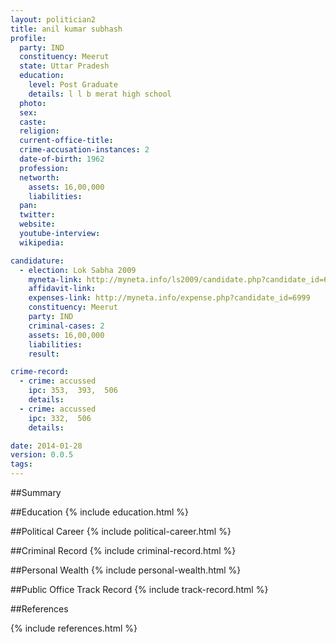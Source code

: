 ```yaml
---
layout: politician2
title: anil kumar subhash
profile: 
  party: IND
  constituency: Meerut
  state: Uttar Pradesh
  education: 
    level: Post Graduate
    details: l l b merat high school
  photo: 
  sex: 
  caste: 
  religion: 
  current-office-title: 
  crime-accusation-instances: 2
  date-of-birth: 1962
  profession: 
  networth: 
    assets: 16,00,000
    liabilities: 
  pan: 
  twitter: 
  website: 
  youtube-interview: 
  wikipedia: 

candidature: 
  - election: Lok Sabha 2009
    myneta-link: http://myneta.info/ls2009/candidate.php?candidate_id=6999
    affidavit-link: 
    expenses-link: http://myneta.info/expense.php?candidate_id=6999
    constituency: Meerut 
    party: IND
    criminal-cases: 2
    assets: 16,00,000
    liabilities: 
    result:  

crime-record: 
  - crime: accussed
    ipc: 353,  393,  506
    details:  
  - crime: accussed
    ipc: 332,  506
    details:  

date: 2014-01-28
version: 0.0.5
tags: 
---
```

##Summary


##Education
{% include education.html %}


##Political Career
{% include political-career.html %}


##Criminal Record
{% include criminal-record.html %}


##Personal Wealth
{% include personal-wealth.html %}


##Public Office Track Record
{% include track-record.html %}


##References


{% include references.html %}